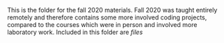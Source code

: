 This is the folder for the fall 2020 materials. Fall 2020 was taught entirely remotely and therefore contains some more involved coding projects, compared to the courses which were in person and involved more laboratory work.
Included in this folder are
*files*
